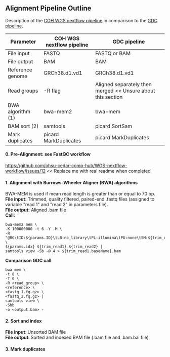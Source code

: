 ## Alignment Pipeline Outline 

Description of the [COH WGS nextflow pipeline](https://github.com/ohsu-cedar-comp-hub/WGS-nextflow-workflow) in comparison to the [GDC pipeline](https://docs.gdc.cancer.gov/Data/Bioinformatics_Pipelines/DNA_Seq_Variant_Calling_Pipeline/).

| Parameter | COH WGS nextflow pipeline | GDC pipeline |
| --------- | ------------------------- | ------------ |
| File input | FASTQ | FASTQ or BAM |
| File output | BAM | BAM |
| Reference genome | GRCh38.d1.vd1 | GRCh38.d1.vd1 |
| Read groups | -R flag | Aligned separately then merged << Unsure about this section |
| BWA algorithm (1) | bwa-mem2 | bwa-mem |
| BAM sort (2) | samtools | picard SortSam |
| Mark duplicates | picard MarkDuplicates | picard MarkDuplicates | 

#### 0. Pre-Alignment: see FastQC workflow
https://github.com/ohsu-cedar-comp-hub/WGS-nextflow-workflow/issues/12 << Replace me with real readme when completed

#### 1. Alignment with Burrows-Wheeler Aligner (BWA) algorithms
BWA-MEM is used if mean read length is greater than or equal to 70 bp.    
**File input:** Trimmed, quality filtered, paired-end .fastq files (assigned to variable "read 1" and "read 2" in parameters file).    
**File output:** Aligned .bam file   
**Call:** 
``` Shell
bwa-mem2 mem \
-K 100000000 -t 6 -Y -M \
-R "@RG\tID:${params.ID}\tLB:no_library\tPL:illumina\tPU:none\tSM:${trim_read1.baseName}" \
${params.idx} ${trim_read1} ${trim_read2} |
samtools view -Sb -@ 4 > ${trim_read1.baseName}.bam
```
**Comparison GDC call**:  
```Shell
bwa mem \
-t 8 \
-T 0 \
-R <read_group> \
<reference> \
<fastq_1.fq.gz> \
<fastq_2.fq.gz> |
samtools view \
-Shb
-o <output.bam> -
```

#### 2. Sort and index
**File input**: Unsorted BAM file  
**File output**: Sorted and indexed BAM file (.bam file and .bam.bai file)

#### 3. Mark duplicates
